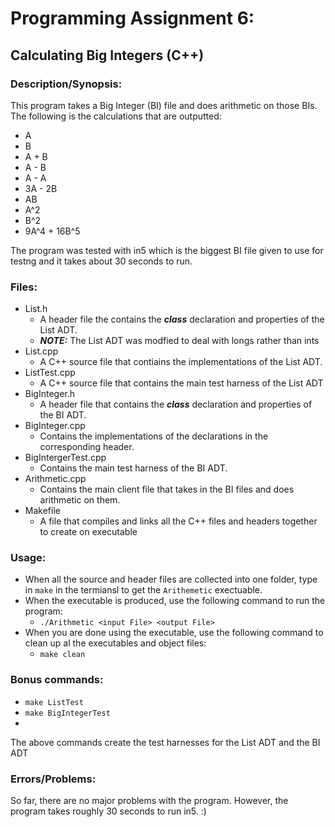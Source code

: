 # Programming Assignment 6:
## Calculating Big Integers (C++)

### Description/Synopsis:
This program takes a Big Integer (BI) file and does arithmetic on those BIs.
The following is the calculations that are outputted:
- A
- B
-  A + B 
-  A - B 
-  A - A 
-  3A - 2B 
-  AB 
-  A^2 
-  B^2 
-  9A^4 + 16B^5 

The program was tested with in5 which is the biggest BI file given to use for testng and it takes about 30 seconds to run.

### Files:

- List.h
  - A header file the contains the ***class*** declaration and properties of the List ADT.
  - ***NOTE:*** The List ADT was modfied to deal with longs rather than ints
- List.cpp
  - A C++ source file that contiains the implementations of the List ADT.
- ListTest.cpp
  - A C++ source file that contains the main test harness of the List ADT
- BigInteger.h
  - A header file that contains the ***class*** declaration and properties of the BI ADT.
- BigInteger.cpp
  - Contains the implementations of the declarations in the corresponding header.
- BigIntergerTest.cpp
  - Contains the main test harness of the BI ADT.
- Arithmetic.cpp
  - Contains the main client file that takes in the BI files and does arithmetic on them.
- Makefile
  - A file that compiles and links all the C++ files and headers together to create on executable

### Usage:
- When all the source and header files are collected into one folder, type in `make` in the termiansl to get the `Arithemetic` exectuable.
- When the executable is produced, use the following command to run the program:
  - `./Arithmetic <input File> <output File>`
- When you are done using the executable, use the following command to clean up al the executables and object files:
  - `make clean`

### Bonus commands:
- `make ListTest`
- `make BigIntegerTest`
- 
The above commands create the test harnesses for the List ADT and the BI ADT

### Errors/Problems:
So far, there are no major problems with the program. However, the program takes roughly 30 seconds to run in5. :)